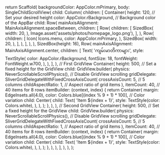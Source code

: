 return Scaffold(
backgroundColor: AppColor.mPrimary,
body: SingleChildScrollView(
child: Column(
children: [
Container(
height: 120, // Set your desired height
color: AppColor.rBackground, // Background color of the AppBar
child: Row(
mainAxisAlignment: MainAxisAlignment.spaceBetween,
children: [
Row(
children: [
SizedBox(
width: 20,
),
Image.asset('assets/photos/homepage_logo.png'),
],
),
Row(
children: [
Icon(
Icons.menu,
color: AppColor.mPrimary,
),
SizedBox(
width: 20,
),
],
),
],
),
),
SizedBox(height: 16),
Row(
mainAxisAlignment: MainAxisAlignment.center,
children: [
Text(
'ကျမ်းမာတိကာများ',
style: TextStyle(
color: AppColor.rBackground,
fontSize: 18,
fontWeight: FontWeight.w700,
),
),
],
),
// First GridView
Container(
height: 500, // Set a fixed height for the GridView
child: GridView.builder(
physics: NeverScrollableScrollPhysics(), // Disable GridView scrolling
gridDelegate: SliverGridDelegateWithFixedCrossAxisCount(
crossAxisCount: 5, // 5 columns
childAspectRatio: 1, // Aspect ratio of grid items
),
itemCount: 40, // 40 items for 8 rows
itemBuilder: (context, index) {
return Container(
margin: EdgeInsets.all(4.0),
color: Colors.blue[(index % 9 + 1) * 100], // Color variation
child: Center(
child: Text(
'Item ${index + 1}',
style: TextStyle(color: Colors.white),
),
),
);
},
),
),
// Second GridView
Container(
height: 500, // Set a fixed height for the GridView
child: GridView.builder(
physics: NeverScrollableScrollPhysics(), // Disable GridView scrolling
gridDelegate: SliverGridDelegateWithFixedCrossAxisCount(
crossAxisCount: 5, // 5 columns
childAspectRatio: 1, // Aspect ratio of grid items
),
itemCount: 40, // 40 items for 8 rows
itemBuilder: (context, index) {
return Container(
margin: EdgeInsets.all(4.0),
color: Colors.blue[(index % 9 + 1) * 100], // Color variation
child: Center(
child: Text(
'Item ${index + 1}',
style: TextStyle(color: Colors.white),
),
),
);
},
),
),
],
),
),
);
